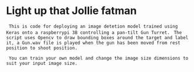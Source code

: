 # Light up that Jollie fatman

``` This is code for deploying an image detetion model trained using Keras onto a raspberrypi 3B controlling a pan-tilt Gun Turret.``` 
``` The script uses Opencv to draw bounding boxes around the target and label it, a Gun.wav file is played when the gun has been moved from rest position to shoot position.```

``` You can train your own model and change the image size dimensions to suit your input image size.```

